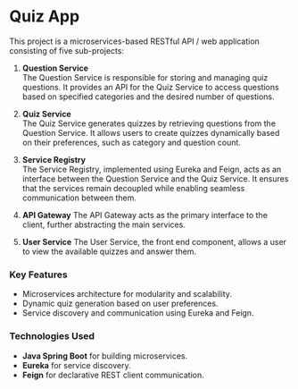 # Quiz App

This project is a microservices-based RESTful API / web application consisting of five sub-projects:

1. **Question Service**  
    The Question Service is responsible for storing and managing quiz questions. It provides an API for the Quiz Service to access questions based on specified categories and the desired number of questions.

2. **Quiz Service**  
    The Quiz Service generates quizzes by retrieving questions from the Question Service. It allows users to create quizzes dynamically based on their preferences, such as category and question count.

3. **Service Registry**  
    The Service Registry, implemented using Eureka and Feign, acts as an interface between the Question Service and the Quiz Service. It ensures that the services remain decoupled while enabling seamless communication between them.

4. **API Gateway**
    The API Gateway acts as the primary interface to the client, further abstracting the main services.

5. **User Service**
    The User Service, the front end component, allows a user to view the available quizzes and answer them.

### Key Features
- Microservices architecture for modularity and scalability.
- Dynamic quiz generation based on user preferences.
- Service discovery and communication using Eureka and Feign.

### Technologies Used
- **Java Spring Boot** for building microservices.
- **Eureka** for service discovery.
- **Feign** for declarative REST client communication.
